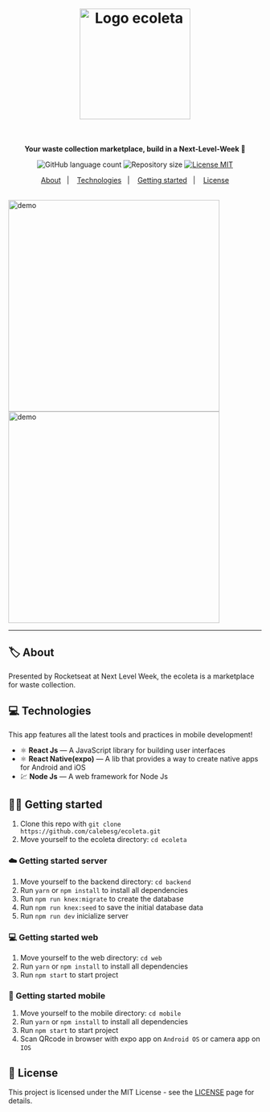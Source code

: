<h1 align="center">
  <img src="https://user-images.githubusercontent.com/36782514/84957754-3e1e1100-b0d2-11ea-910a-eab8a6815a61.png" alt="Logo ecoleta" width="220">
</h1>
<br>

<p align="center"><b>Your waste collection marketplace, build in a Next-Level-Week 🚀</b></p>

<p align="center">
  <img alt="GitHub language count" src="https://img.shields.io/github/languages/count/calebesg/ecoleta">

  <img alt="Repository size" src="https://img.shields.io/github/repo-size/calebesg/ecoleta">

  <a href="https://opensource.org/licenses/MIT">
    <img src="https://img.shields.io/badge/License-MIT-green.svg" alt="License MIT">
  </a>
</p>

<p align="center">
  <a href="#-About">About</a>&nbsp;&nbsp;&nbsp;|&nbsp;&nbsp;&nbsp;
  <a href="#-Technologies">Technologies</a>&nbsp;&nbsp;&nbsp;|&nbsp;&nbsp;&nbsp;
  <a href="#-Getting-started">Getting started</a>&nbsp;&nbsp;&nbsp;|&nbsp;&nbsp;&nbsp;
  <a href="#-License">License</a>
</p>
<br>

<div>
  <img src="https://user-images.githubusercontent.com/36782514/84957439-96084800-b0d1-11ea-8205-1c88b4905e71.gif" alt="demo" height="420">
  <img src="https://user-images.githubusercontent.com/36782514/84957404-7ffa8780-b0d1-11ea-9d84-76d046e5fcb8.gif" alt="demo" height="420">
</div>

<hr />

## 🏷️ About

Presented by Rocketseat at Next Level Week, the ecoleta is a marketplace for waste collection.

## 💻 Technologies
This app features all the latest tools and practices in mobile development!

- ⚛️ **React Js** — A JavaScript library for building user interfaces
- ⚛️ **React Native(expo)** — A lib that provides a way to create native apps for Android and iOS
- 💹 **Node Js** — A web framework for Node Js

## 🏃💨 Getting started

1. Clone this repo with ``git clone https://github.com/calebesg/ecoleta.git``
2. Move yourself to the ecoleta directory: ``cd ecoleta``

### ☁️ Getting started server

1. Move yourself to the backend directory: ``cd backend``
2. Run ``yarn`` or ``npm install`` to install all dependencies
3. Run ``npm run knex:migrate`` to create the database
4. Run ``npm run knex:seed`` to save the initial database data
5. Run ``npm run dev`` inicialize server

### 💻 Getting started web

1. Move yourself to the web directory: ``cd web``
2. Run ``yarn`` or ``npm install`` to install all dependencies
3. Run ``npm start`` to start project

### 📱 Getting started mobile

1. Move yourself to the mobile directory: ``cd mobile``
2. Run ``yarn`` or ``npm install`` to install all dependencies
3. Run ``npm start`` to start project
4. Scan QRcode in browser with expo app on ``Android OS`` or camera app on ``IOS``

## 📄 License

This project is licensed under the MIT License - see the [LICENSE](https://opensource.org/licenses/MIT) page for details.
